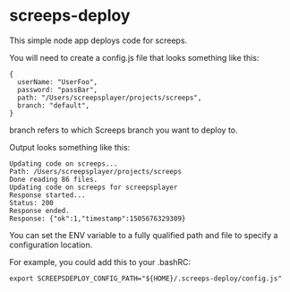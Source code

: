 # screeps-deploy

This simple node app deploys code for screeps.

You will need to create a config.js file that looks something like this:

```
{
  userName: "UserFoo",
  password: "passBar",
  path: "/Users/screepsplayer/projects/screeps",
  branch: "default",
}
```

branch refers to which Screeps branch you want to deploy to.

Output looks something like this:

```
Updating code on screeps...
Path: /Users/screepsplayer/projects/screeps
Done reading 86 files.
Updating code on screeps for screepsplayer
Response started...
Status: 200
Response ended.
Response: {"ok":1,"timestamp":1505676329309}

```

You can set the ENV variable to a fully qualified path and file to specify a configuration location.

For example, you could add this to your .bashRC:
```
export SCREEPSDEPLOY_CONFIG_PATH="${HOME}/.screeps-deploy/config.js"
```